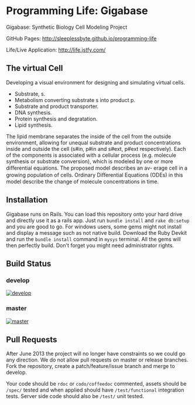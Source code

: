 Programming Life: Gigabase
================ 
Gigabase: Synthetic Biology Cell Modeling Project

GitHub Pages: http://sleeplessbyte.github.io/programming-life

Life/Live Application: http://life.jstfy.com/

## The virtual Cell
Developing a visual environment for designing and simulating virtual cells.

- Substrate, s.
- Metabolism converting substrate s into product p.
- Substrate and product transporter.
- DNA synthesis.
- Protein synthesis and degratation.
- Lipid synthesis.

The lipid membrane separates the inside of the cell from the outside environment, 
allowing for unequal substrate and product concentrations inside and outside the 
cell (s#in, p#in and s#ext, p#ext respectively). Each of the components is 
associated with a cellular process (e.g. molecule synthesis or substrate conversion), 
which is modeled by one or more diﬀerential equations. The proposed model describes
an av- erage cell in a growing population of cells. Ordinary Diﬀerential Equations (ODEs) 
in this model describe the change of molecule concentrations in time.

## Installation
Gigabase runs on Rails. You can load this repository onto your hard drive and directly use
it as a rails app. Just run `bundle install` and `rake db:setup` and you are good to go. 
For windows users, some gems might not install and display a message such as not native build.
Download the Ruby Devkit and run the `bundle install` command in `mysys` terminal. All the
gems will then perfectly build. Don't forget you might need administrator rights.

## Build Status

### develop 
[![develop](https://travis-ci.org/Derkje-J/programming-life.png?branch=develop)](https://travis-ci.org/Derkje-J/programming-life)

### master
[![master](https://travis-ci.org/Derkje-J/programming-life.png?branch=master)](https://travis-ci.org/Derkje-J/programming-life)

## Pull Requests
After June 2013 the project will no longer have constraints so we could go any direction.
We do not allow pull requests on master or release branches. Fork the repository, create
a patch/feature/issue branch and merge to develop.

Your code should be `rdoc` or `codo/coffeedoc` commented, assets should be `/spec/` tested 
and when applied should have `/test/functional` integration tests. Server side code should
also be `/test/` unit tested.
